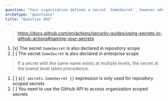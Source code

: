 ```yaml
---
question: "Your organization defines a secret `SomeSecret`, however when you reference that secret in a workflow using `${{ secrets.SomeSecret }}` it provides a different value than expected. What may be the reason for that?"
archetype: "questions"
title: "Question 062"
---
```


> https://docs.github.com/en/actions/security-guides/using-secrets-in-github-actions#naming-your-secrets
1. [x] The secret `SomeSecret` is also declared in repository scope
1. [ ] The secret `SomeSecret` is also declared in enterprise scope
> If a secret with the same name exists at multiple levels, the secret at the lowest level takes precedence.
1. [ ] `${{ secrets.SomeSecret }}` expression is only used for repository scoped secrets
1. [ ] You need to use the GitHub API to access organization scoped secrets
